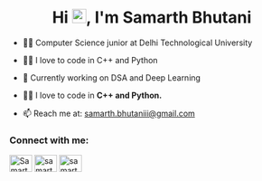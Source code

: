 <h1 align="center">Hi <img src="https://media.giphy.com/media/hvRJCLFzcasrR4ia7z/giphy.gif" width="25px">, I'm Samarth Bhutani</h1>



- 👩‍🎓 Computer Science junior at Delhi Technological University
  
- 👩‍💻 I love to code in C++ and Python

- 🌱 Currently working on DSA and Deep Learning

- 👩‍💻 I love to code in **C++ and Python.**

- 📫 Reach me at: <a href="mailto:samarth.bhutaniii@gmail.com" target="_blank">samarth.bhutaniii@gmail.com</a>

<h3 align="left">Connect with me:</h3>
<p align="left">
<a href="https://www.linkedin.com/in/rhytham-aggarwal-679821250/" target="blank"><img align="center" src="https://raw.githubusercontent.com/rahuldkjain/github-profile-readme-generator/master/src/images/icons/Social/linked-in-alt.svg" alt="Samarth Bhutani" height="30" width="40" /></a>
<a href="[https://www.leetcode.com/aggrhythm](https://leetcode.com/u/samarthhbhutani/)" target="blank"><img align="center" src="https://raw.githubusercontent.com/rahuldkjain/github-profile-readme-generator/master/src/images/icons/Social/leet-code.svg" alt="samarthhbhutani" height="30" width="40" /></a>
<a href="https://www.naukri.com/code360/profile/556e4c25-2e0e-4837-b2dd-c5750f816657" target="blank"><img align="center" src="https://miro.medium.com/v2/resize:fit:278/1*WvpwxWJuPgqLPXk6tNYNSw.png" alt="samarthhbhutani" height="30" width="40" /></a>
</p>
